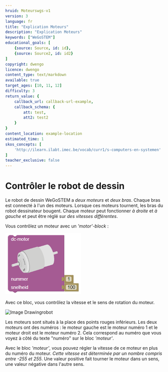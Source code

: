 ```yaml
---
hruid: Moteurswgs-v1
version: 3
language: fr
title: "Explication Moteurs"
description: "Explication Moteurs"
keywords: ["WeGoSTEM"]
educational_goals: [
    {source: Source, id: id}, 
    {source: Source2, id: id2}
]
copyright: dwengo
licence: dwengo
content_type: text/markdown
available: true
target_ages: [10, 11, 12]
difficulty: 3
return_value: {
    callback_url: callback-url-example,
    callback_schema: {
        att: test,
        att2: test2
    }
}
content_location: example-location
estimated_time: 1
skos_concepts: [
    'http://ilearn.ilabt.imec.be/vocab/curr1/s-computers-en-systemen'
]
teacher_exclusive: false
---
```

# Contrôler le robot de dessin

Le robot de dessin WeGoSTEM a *deux moteurs* et *deux bras*. Chaque bras est connecté à l'un des moteurs. Lorsque ces moteurs tournent, les bras du robot dessinateur bougent. Chaque moteur peut fonctionner *à droite* et *à gauche* et peut être réglé sur *des vitesses différentes*.

Vous contrôlez un moteur avec un *'motor'-block* :

![](embed/dcmotor.png "Robot de dessin d'images")

Avec ce bloc, vous contrôlez la vitesse et le sens de rotation du moteur.


![](embed/positionmotortekenrobot.jpg "Image Drawingrobot")

Les moteurs sont situés à la place des points rouges inférieurs.
Les deux moteurs ont des numéros : le moteur gauche est le moteur numéro 1 et le moteur droit est le moteur numéro 2. Cela correspond au numéro que vous voyez à côté du texte "numéro" sur le bloc *'moteur'*.

Avec le bloc *'moteur'*, vous pouvez régler la vitesse de ce moteur en plus du numéro du moteur. *Cette vitesse est déterminée par un nombre compris entre -255 et 255*. Une valeur positive fait tourner le moteur dans un sens, une valeur négative dans l'autre sens.